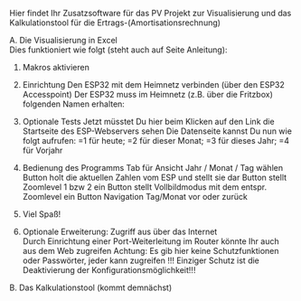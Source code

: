Hier findet Ihr Zusatzsoftware für das PV Projekt zur Visualisierung und das Kalkulationstool für die Ertrags-(Amortisationsrechnung)

A. Die Visualisierung in Excel  
Dies funktioniert wie folgt (steht auch auf Seite Anleitung):
1.	Makros aktivieren	
2.	Einrichtung	
		Den ESP32 mit dem Heimnetz verbinden (über den ESP32 Accesspoint)
		Der ESP32 muss im Heimnetz (z.B. über die Fritzbox) folgenden Namen erhalten: 
3.	Optionale Tests	
		Jetzt müsstet Du hier beim Klicken auf den Link die Startseite des ESP-Webservers sehen
		Die Datenseite kannst Du nun wie folgt aufrufen:
		=1 für heute; =2 für dieser Monat; =3 für dieses Jahr; =4 für Vorjahr
4.	Bedienung des Programms	
		Tab                                               für Ansicht  Jahr / Monat / Tag wählen
		Button                                           holt die aktuellen Zahlen vom ESP und stellt sie dar
		Button                                           stellt Zoomlevel 1 bzw 2 ein 
		Button                                           stellt Vollbildmodus mit dem entspr. Zoomlevel ein 
		Button                                          Navigation Tag/Monat vor oder zurück
5.	Viel Spaß!	
		
6.	Optionale Erweiterung: Zugriff aus über das Internet	
		Durch Einrichtung einer Port-Weiterleitung im Router könnte Ihr auch aus dem Web zugreifen
		Achtung: Es gib hier keine Schutzfunktionen oder Passwörter, jeder kann zugreifen !!!
		Einziger Schutz ist die Deaktivierung der Konfigurationsmöglichkeit!!!

B. Das Kalkulationstool (kommt demnächst)

